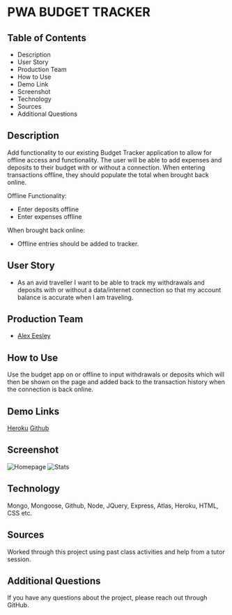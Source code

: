 # PWA BUDGET TRACKER

## Table of Contents
* Description
* User Story
* Production Team
* How to Use
* Demo Link
* Screenshot
* Technology
* Sources
* Additional Questions   

## Description 
Add functionality to our existing Budget Tracker application to allow for offline access and functionality.
The user will be able to add expenses and deposits to their budget with or without a connection. When entering transactions offline, they should populate the total when brought back online.

Offline Functionality:

  * Enter deposits offline
  * Enter expenses offline

When brought back online:

  * Offline entries should be added to tracker.

## User Story

* As an avid traveller I want to be able to track my withdrawals and deposits with or without a data/internet connection so that my account balance is accurate when I am traveling.

## Production Team
* [Alex Eesley ](https://github.com/aeesley)

## How to Use
Use the budget app on or offline to input withdrawals or deposits which will then be shown on the page and added back to the transaction history when the connection is back online.

## Demo Links 
[Heroku]()
[Github](https://github.com/aeesley/pwa-budget-tracker)

## Screenshot
![Homepage](./fitness-tracker-homepage.png)
![Stats](./nosql-workout-tracker-stats.png)

## Technology
Mongo, Mongoose, Github, Node, JQuery, Express, Atlas, Heroku, HTML, CSS etc.

## Sources
Worked through this project using past class activities and help from a tutor session.

## Additional Questions
If you have any questions about the project, please reach out through GitHub.

